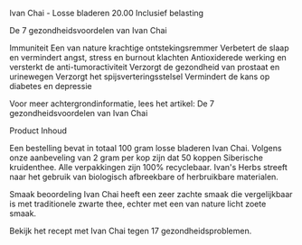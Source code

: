 Ivan Chai - Losse bladeren 
20.00
Inclusief belasting

De 7 gezondheidsvoordelen van Ivan Chai

Immuniteit
Een van nature krachtige ontstekingsremmer
Verbetert de slaap en vermindert angst, stress en burnout klachten
Antioxiderede werking en versterkt de anti-tumoractiviteit
Verzorgt de gezondheid van prostaat en urinewegen
Verzorgt het spijsverteringsstelsel
Vermindert de kans op diabetes en depressie

Voor meer achtergrondinformatie, lees het artikel:
De 7 gezondheidsvoordelen van Ivan Chai


Product Inhoud

Een bestelling bevat in totaal 100 gram losse bladeren Ivan Chai. Volgens onze aanbeveling van 2 gram per kop zijn dat 50 koppen Siberische kruidenthee.
Alle verpakkingen zijn 100% recyclebaar. Ivan's Herbs streeft naar het gebruik van biologisch afbreekbare of herbruikbare materialen.


Smaak beoordeling
Ivan Chai heeft een zeer zachte smaak die vergelijkbaar is met traditionele zwarte thee, echter met een van nature licht zoete smaak.

Bekijk het recept met Ivan Chai tegen 17 gezondheidsproblemen.
